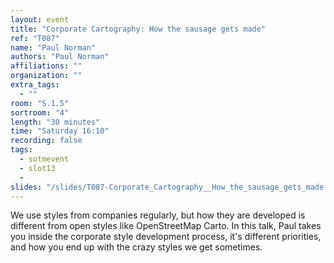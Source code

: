 ```yaml
---
layout: event
title: "Corporate Cartography: How the sausage gets made"
ref: "T087"
name: "Paul Norman"
authors: "Paul Norman"
affiliations: ""
organization: ""
extra_tags:
  - ""
room: "S.1.5"
sortroom: "4"
length: "30 minutes"
time: "Saturday 16:10"
recording: false
tags:
  - sotmevent
  - slot13
  - 
slides: "/slides/T087-Corporate_Cartography__How_the_sausage_gets_made.pdf"
---
```

We use styles from companies regularly, but how they are developed is different from open styles like OpenStreetMap Carto. In this talk, Paul takes you inside the corporate style development process, it&#39;s different priorities, and how you end up with the crazy styles we get sometimes.